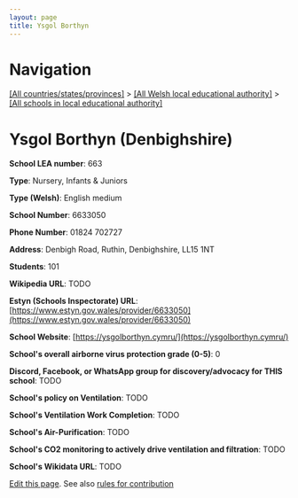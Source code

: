 ```yaml
---
layout: page
title: Ysgol Borthyn
---
```

# Navigation

[[All countries/states/provinces]](../../..) > [[All Welsh local educational authority]](../..) > [[All schools in local educational authority]](..)

# Ysgol Borthyn (Denbighshire)

**School LEA number**: 663

**Type**: Nursery, Infants & Juniors

**Type (Welsh)**: English medium

**School Number**: 6633050

**Phone Number**: 01824 702727

**Address**: Denbigh Road, Ruthin, Denbighshire, LL15 1NT

**Students**: 101

**Wikipedia URL**: TODO

**Estyn (Schools Inspectorate) URL**: [https://www.estyn.gov.wales/provider/6633050](https://www.estyn.gov.wales/provider/6633050)

**School Website**: [https://ysgolborthyn.cymru/](https://ysgolborthyn.cymru/)

**School's overall airborne virus protection grade (0-5)**: 0

**Discord, Facebook, or WhatsApp group for discovery/advocacy for THIS school**: TODO

**School's policy on Ventilation**: TODO

**School's Ventilation Work Completion**: TODO

**School's Air-Purification**: TODO

**School's CO2 monitoring to actively drive ventilation and filtration**: TODO

**School's Wikidata URL**: TODO




[Edit this page](https://github.com/ventilate-schools/Wales/edit/prif/./Denbighshire/Ysgol_Borthyn.md). See also [rules for contribution](../../../contribution-rules/)